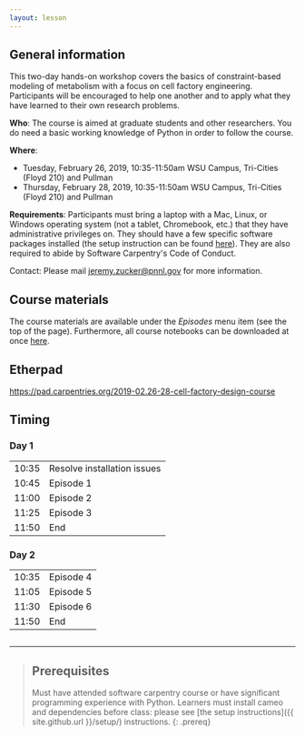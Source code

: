 ```yaml
---
layout: lesson
---
```


## General information

This two-day hands-on workshop covers the basics of constraint-based modeling of metabolism with a focus on cell factory engineering. Participants will be encouraged to help one another and to apply what they have learned to their own research problems.

**Who**: The course is aimed at graduate students and other researchers. You do need a basic working knowledge of Python in order to follow the course.

**Where**:

* Tuesday, February 26, 2019, 10:35-11:50am WSU Campus, Tri-Cities (Floyd 210) and Pullman
* Thursday, February 28, 2019, 10:35-11:50am WSU Campus, Tri-Cities (Floyd 210) and Pullman

**Requirements**: Participants must bring a laptop with a Mac, Linux, or Windows operating system (not a tablet, Chromebook, etc.) that they have administrative privileges on. They should have a few specific software packages installed (the setup instruction can be found [here](setup)). They are also required to abide by Software Carpentry's Code of Conduct.

Contact: Please mail jeremy.zucker@pnnl.gov for more information.

## Course materials

The course materials are available under the *Episodes* menu item (see the top of the page).
Furthermore, all course notebooks can be downloaded at once [here](https://github.com/agilebiofoundry/2019-02.26-28-cell-factory-design-course/archive/master.zip).

## Etherpad

<https://pad.carpentries.org/2019-02.26-28-cell-factory-design-course>

## Timing

<div class="col-md-6">
    <h3>Day 1</h3>
    <table class="table table-striped">
      <tbody>
      <tr> <td>10:35</td>  <td>Resolve installation issues</td></tr>
      <tr> <td>10:45</td>  <td>Episode 1</td></tr>
      <tr> <td>11:00</td>  <td>Episode 2</td></tr>
      <tr> <td>11:25</td>  <td>Episode 3</td></tr>
      <tr> <td>11:50</td>  <td>End</td> </tr>
    </tbody></table>
  </div>
  <div class="col-md-6">
      <h3>Day 2</h3>
      <table class="table table-striped">
        <tbody>
        <tr> <td>10:35</td>  <td>Episode 4</td></tr>
      <tr> <td>11:05</td>  <td>Episode 5 </td> </tr>
      <tr> <td>11:30</td>  <td>Episode 6</td> </tr>
        <tr> <td>11:50</td>  <td>End</td> </tr>
      </tbody></table>
    </div>

##
----

> ## Prerequisites
>
> Must have attended software carpentry course or have significant programming experience with Python.
> Learners must install cameo and dependencies before class: please see [the setup instructions]({{ site.github.url }}/setup/) instructions.
{: .prereq}
